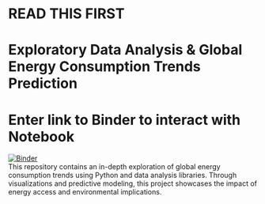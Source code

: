 # READ THIS FIRST
# Exploratory Data Analysis & Global Energy Consumption Trends Prediction
# Enter link to Binder to interact with Notebook
[![Binder](https://mybinder.org/badge_logo.svg)](https://mybinder.org/v2/gh/PatrykPiesiak/edaportfolioproject/tree/main/HEAD)
<br>This repository contains an in-depth exploration of global energy consumption trends using Python and data analysis libraries. Through visualizations and predictive modeling, this project showcases the impact of energy access and environmental implications.
